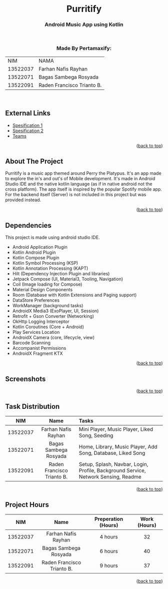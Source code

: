 <!-- Back to Top Link-->

<a name="readme-top"></a>

<br />
<div align="center">
  <h1 align="center">Purritify</h1>

  <p align="center">
    <h3> Android Music App using Kotlin</h3>

<br>

  </p>
</div>

<!-- CONTRIBUTOR -->
<div align="center" id="contributor">
  <strong>
    <h3>Made By Pertamaxify:</h3>
    <table align="center">
      <tr>
        <td>NIM</td>
        <td>NAMA</td>
      </tr>
      <tr>
        <td>13522037</td>
        <td>Farhan Nafis Rayhan</td>
      </tr>
      <tr>
        <td>13522071</td>
        <td>Bagas Sambega Rosyada</td>
      </tr>
      <tr>
        <td>13522091</td>
        <td>Raden Francisco Trianto B.</td>
      </tr>
    </table>
  </strong>
  <br>
</div>

## External Links

- [Spesification 1](https://docs.google.com/document/d/1WFKkOpWmswCLCIi4-5ptbk80FJzvuZOE/edit?tab=t.0)
- [Spesification 2](https://docs.google.com/document/d/1rN3e9GcZWstXSqVxS1h78hG6sB9qLks0dq7JwjnrIyM/edit?tab=t.0)
- [Teams](https://docs.google.com/spreadsheets/d/1B355mdQQu-cYv1FH-54gqUgATZ9_pKspCFsFTU3nAb4/edit?gid=0#gid=0)

<p align="right">(<a href="#readme-top">back to top</a>)</p>

<!-- ABOUT THE PROJECT -->

## About The Project

Purritify is a music app themed around Perry the Platypus. It's an app made to explore the in's and out's of Mobile development. 
It's made in Android Studio IDE and the native kotlin language (as if in native android not the cross platform). 
The app itself is inspired by the popular Spotify mobile app. For the backend itself (Server) is not included in this project but was provided instead.



<p align="right">(<a href="#readme-top">back to top</a>)</p>

<!-- GETTING STARTED -->

## Dependencies

This project is made using android studio IDE.

- Android Application Plugin
- Kotlin Android Plugin
- Kotlin Compose Plugin
- Kotlin Symbol Processing (KSP)
- Kotlin Annotation Processing (KAPT)
- Hilt (Dependency Injection Plugin and libraries)
- Jetpack Compose (UI, Material3, Tooling, Navigation)
- Coil (Image loading for Compose)
- Material Design Components
- Room (Database with Kotlin Extensions and Paging support)
- DataStore Preferences
- WorkManager (background tasks)
- AndroidX Media3 (ExoPlayer, UI, Session)
- Retrofit + Gson Converter (Networking)
- OkHttp Logging Interceptor
- Kotlin Coroutines (Core + Android)
- Play Services Location
- AndroidX Camera (core, lifecycle, view)
- Barcode Scanning
- Accompanist Permissions
- AndroidX Fragment KTX

<p align="right">(<a href="#readme-top">back to top</a>)</p>


## Screenshots



<p align="right">(<a href="#readme-top">back to top</a>)</p>

<!-- Task Distribution -->

## Task Distribution

|   NIM    |            Name            | Tasks                                                                              |
| :------: | :------------------------: | :--------------------------------------------------------------------------------- |
| 13522037 |    Farhan Nafis Rayhan     | Mini Player, Music Player, Liked Song, Seeding                                     |
| 13522071 |   Bagas Sambega Rosyada    | Home, Library, Music Player, Add Song, Database, Liked Song                        |
| 13522091 | Raden Francisco Trianto B. | Setup, Splash, Navbar, Login, Profile, Background Service, Network Sensing, Readme |

<p align="right">(<a href="#readme-top">back to top</a>)</p>

<!-- ## Project Hours  -->

## Project Hours

|   NIM    |            Name            | Preperation (Hours) | Work (Hours) |
| :------: | :------------------------: | :-----------------: | :----------: |
| 13522037 |    Farhan Nafis Rayhan     |       4 hours       |      32      |
| 13522071 |   Bagas Sambega Rosyada    |       6 hours       |      40      |
| 13522091 | Raden Francisco Trianto B. |       9 hours       |      37      |

<p align="right">(<a href="#readme-top">back to top</a>)</p>

